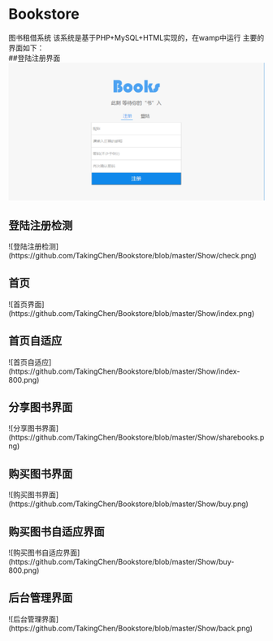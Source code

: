 # Bookstore
图书租借系统
该系统是基于PHP+MySQL+HTML实现的，在wamp中运行
主要的界面如下：  
##登陆注册界面
![登陆注册界面](https://github.com/TakingChen/Bookstore/blob/master/Show/login.png)
<h2>登陆注册检测</h2>
![登陆注册检测](https://github.com/TakingChen/Bookstore/blob/master/Show/check.png)
<h2>首页</h2>
![首页界面](https://github.com/TakingChen/Bookstore/blob/master/Show/index.png)
<h2>首页自适应</h2> 
![首页自适应](https://github.com/TakingChen/Bookstore/blob/master/Show/index-800.png)
<h2>分享图书界面</h2>
![分享图书界面](https://github.com/TakingChen/Bookstore/blob/master/Show/sharebooks.png)
<h2>购买图书界面</h2>
![购买图书界面](https://github.com/TakingChen/Bookstore/blob/master/Show/buy.png)
<h2>购买图书自适应界面</h2>
![购买图书自适应界面](https://github.com/TakingChen/Bookstore/blob/master/Show/buy-800.png)
<h2>后台管理界面</h2>
![后台管理界面](https://github.com/TakingChen/Bookstore/blob/master/Show/back.png)
